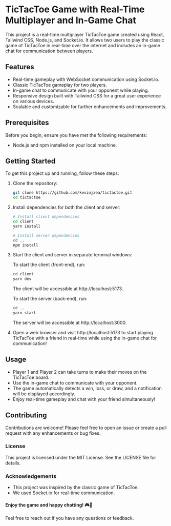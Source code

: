 # TicTacToe Game with Real-Time Multiplayer and In-Game Chat

This project is a real-time multiplayer TicTacToe game created using React, Tailwind CSS, Node.js, and Socket.io. It allows two users to play the classic game of TicTacToe in real-time over the internet and includes an in-game chat for communication between players.

## Features

- Real-time gameplay with WebSocket communication using Socket.io.
- Classic TicTacToe gameplay for two players.
- In-game chat to communicate with your opponent while playing.
- Responsive design built with Tailwind CSS for a great user experience on various devices.
- Scalable and customizable for further enhancements and improvements.

## Prerequisites

Before you begin, ensure you have met the following requirements:

- Node.js and npm installed on your local machine.

## Getting Started

To get this project up and running, follow these steps:

1. Clone the repository:

    ```bash
    git clone https://github.com/kevinjzea/tictactoe.git
    cd tictactoe
    ```

2. Install dependencies for both the client and server:

    ```bash
    # Install client dependencies
    cd client
    yarn install

    # Install server dependencies
    cd ..
    npm install
    ```

3. Start the client and server in separate terminal windows:

    To start the client (front-end), run:

    ```bash
    cd client
    yarn dev
    ```

    The client will be accessible at http://localhost:5173.

    To start the server (back-end), run:

    ```bash
    cd ..
    yarn start
    ```

    The server will be accessible at http://localhost:3000.

4. Open a web browser and visit http://localhost:5173 to start playing TicTacToe with a friend in real-time while using the in-game chat for communication!

## Usage
- Player 1 and Player 2 can take turns to make their moves on the TicTacToe board.
- Use the in-game chat to communicate with your opponent.
- The game automatically detects a win, loss, or draw, and a notification will be displayed accordingly.
- Enjoy real-time gameplay and chat with your friend simultaneously!


## Contributing

Contributions are welcome! Please feel free to open an issue or create a pull request with any enhancements or bug fixes.

### License

This project is licensed under the MIT License. See the LICENSE file for details.

### Acknowledgements

- This project was inspired by the classic game of TicTacToe.
- We used Socket.io for real-time communication.

#### Enjoy the game and happy chatting! 🎮💬

Feel free to reach out if you have any questions or feedback.